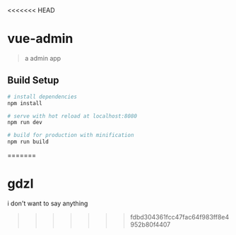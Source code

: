 <<<<<<< HEAD
# vue-admin

> a admin app

## Build Setup

``` bash
# install dependencies
npm install

# serve with hot reload at localhost:8080
npm run dev

# build for production with minification
npm run build
```

=======
# gdzl
i don't want to say anything
>>>>>>> fdbd304361fcc47fac64f983ff8e4952b80f4407

